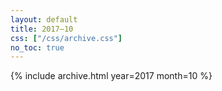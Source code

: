 ```yaml
---
layout: default
title: 2017–10
css: ["/css/archive.css"]
no_toc: true
---
```


{% include archive.html year=2017 month=10 %}
